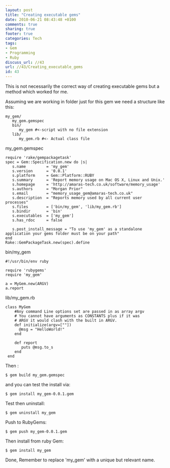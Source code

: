 ```yaml
---
layout: post
title: "Creating executable gems"
date: 2010-06-21 08:43:48 +0100 
comments: true
sharing: true
footer: true
categories: Tech
tags:
- Gem
- Programming
- Ruby
discuss_url: //43
url: //43/Creating_executable_gems
id: 43
---
```

This is not necessarily the correct way of creating executable gems but a method which worked for me.

Assuming we are working in folder just for this gem we need a structure like this:
 
    my_gem/
       my_gem.gemspec
       bin/
          my_gem #<-script with no file extension
       lib/
          my_gem.rb #<- Actual class file

my_gem.gemspec

    require 'rake/gempackagetask'
    spec = Gem::Specification.new do |s|
       s.name         = 'my_gem'
       s.version      = '0.0.1'
       s.platform     = Gem::Platform::RUBY
       s.summary      = 'Report memory usage on Mac OS X, Linux and Unix.'
       s.homepage     = 'http://amaras-tech.co.uk/software/memory_usage'
       s.authors      = "Morgan Prior"
       s.email        = "memory_usage_gem@amaras-tech.co.uk"
       s.description  = "Reports memory used by all current user processes"
       s.files        = ['bin/my_gem', 'lib/my_gem.rb']
       s.bindir       = 'bin'   
       s.executables  = ['my_gem']
       s.has_rdoc     = false

       s.post_install_message = "To use 'my_gem' as a standalone application your gems folder must be on your path"   
    end
    Rake::GemPackageTask.new(spec).define

bin/my_gem

    #!/usr/bin/env ruby

    require 'rubygems'
    require 'my_gem'

    a = MyGem.new(ARGV)
    a.report

lib/my_gem.rb

    class MyGem
        #Any command Line options set are passed in as array argv
        # You cannot have arguments as CONSTANTS plus if it was 
        # ARGV it would clash with the built in ARGV.
        def initialize(argv=[""])
          @msg = "HelloWorld!"
        end

        def report
           puts @msg.to_s
        end
     end

Then :

    $ gem build my_gem.gemspec

and you can test the install via:

    $ gem install my_gem-0.0.1.gem

Test then uninstall:

    $ gem uninstall my_gem

Push to RubyGems:

    $ gem push my_gem-0.0.1.gem

Then install from ruby Gem:

    $ gem install my_gem

Done, Remember to replace 'my_gem' with a unique but relevant name.
